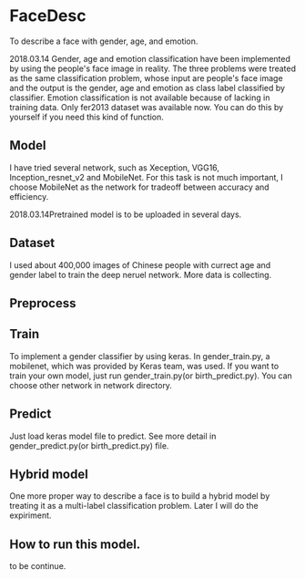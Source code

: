 # FaceDesc
To describe a face with gender, age, and emotion.

2018.03.14
Gender, age and emotion classification have been implemented by using the people's face image in reality. The three problems were treated as the same classification problem, whose input are people's face image and the output is the gender, age and emotion as class label classified by classifier. Emotion classification is not available because of lacking in training data. Only fer2013 dataset was available now. You can do this by yourself if you need this kind of function.

## Model
I have tried several network, such as Xeception, VGG16, Inception_resnet_v2 and MobileNet. For this task is not much important, I choose MobileNet as the network for tradeoff between accuracy and efficiency.

2018.03.14Pretrained model is to be uploaded in several days.

## Dataset
I used about 400,000 images of Chinese people with currect age and gender label to train the deep neruel network. More data is collecting.

## Preprocess


## Train
To implement a gender classifier by using keras. In gender_train.py, a mobilenet, which was provided by Keras team, was used. If you want to train your own model, just run gender_train.py(or birth_predict.py). You can choose other network in network directory.

## Predict
Just load keras model file to predict. See more detail in gender_predict.py(or birth_predict.py) file.

## Hybrid model
One more proper way to describe a face is to build a hybrid model by treating it as a multi-label classification problem. Later I will do the expiriment.

## How to run this model.
to be continue.
